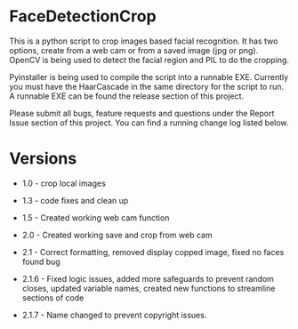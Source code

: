 FaceDetectionCrop
==========
This is a python script to crop images based facial recognition. It has two options, create from a web cam or from a saved image (jpg or png). OpenCV is being used to detect the facial region and PIL to do the cropping.

Pyinstaller is being used to compile the script into a runnable EXE. Currently you must have the HaarCascade in the same directory for the script to run. A runnable EXE can be found the release section of this project.

Please submit all bugs, feature requests and questions under the Report Issue section of this project. You can find a running change log listed below.

Versions
=================
* 1.0 - crop local images

* 1.3 - code fixes and clean up 

* 1.5 - Created working web cam function

* 2.0 - Created working save and crop from web cam

* 2.1 - Correct formatting, removed display copped image, fixed no faces found bug

* 2.1.6 - Fixed logic issues, added more safeguards to prevent random closes, updated variable names, created new functions to streamline sections of code

* 2.1.7 - Name changed to prevent copyright issues.
